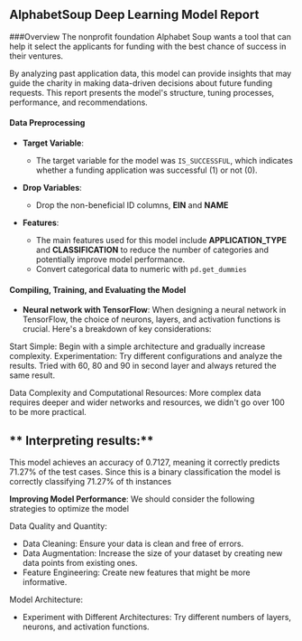 ## **AlphabetSoup Deep Learning Model Report**

###Overview
The nonprofit foundation Alphabet Soup wants a tool that can help it select the applicants for funding with the best chance of success in their ventures.

By analyzing past application data, this model can provide insights that may guide the charity in making data-driven decisions about future funding requests. This report presents the model's structure, tuning processes, performance, and recommendations.


#### **Data Preprocessing**

- **Target Variable**:  
   - The target variable for the model was `IS_SUCCESSFUL`, which indicates whether a funding application was successful (1) or not (0).

 - **Drop Variables**:
    - Drop the non-beneficial ID columns, **EIN** and **NAME**

- **Features**:
   - The main features used for this model include **APPLICATION_TYPE** and **CLASSIFICATION** to reduce the number of categories and potentially improve model performance.
   - Convert categorical data to numeric with `pd.get_dummies`

#### **Compiling, Training, and Evaluating the Model**

- **Neural network with TensorFlow**:
When designing a neural network in TensorFlow, the choice of neurons, layers, and activation functions is crucial. Here's a breakdown of key considerations:

Start Simple: Begin with a simple architecture and gradually increase complexity.
Experimentation: Try different configurations and analyze the results.
Tried with 60, 80 and 90 in second layer and always retured the same result.

Data Complexity and Computational Resources: More complex data requires deeper and wider networks and resources, we didn't go over 100 to be more practical.


##  ** Interpreting results:**
This model achieves an accuracy of 0.7127, meaning it correctly predicts 71.27% of the test cases.
Since this is a binary classification the model is correctly classifying 71.27% of th instances


**Improving Model Performance**: We should consider the following strategies to optimize the model

Data Quality and Quantity:
- Data Cleaning: Ensure your data is clean and free of errors.
- Data Augmentation: Increase the size of your dataset by creating new data points from existing ones.
- Feature Engineering: Create new features that might be more informative.

Model Architecture:
- Experiment with Different Architectures: Try different numbers of layers, neurons, and activation functions.